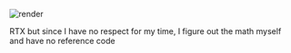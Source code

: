 ![render](https://user-images.githubusercontent.com/43589795/132996621-cd3238a3-459e-430c-a1ea-318961d411cb.png)

RTX but since I have no respect for my time, I figure out the math myself and have no reference code
